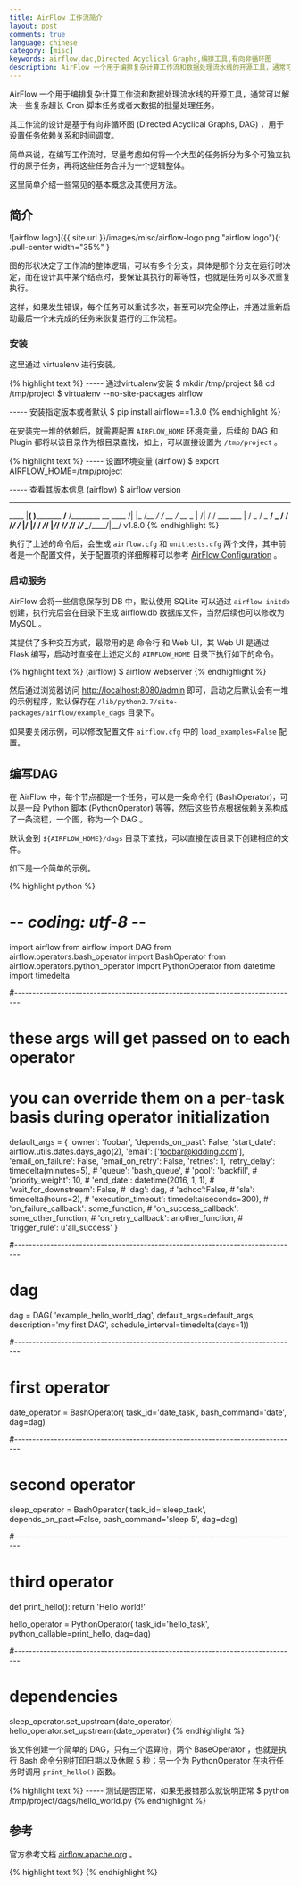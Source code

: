 ```yaml
---
title: AirFlow 工作流简介
layout: post
comments: true
language: chinese
category: [misc]
keywords: airflow,dac,Directed Acyclical Graphs,编排工具,有向非循环图
description: AirFlow 一个用于编排复杂计算工作流和数据处理流水线的开源工具，通常可以解决一些复杂超长 Cron 脚本任务或者大数据的批量处理任务，其工作流的设计是基于有向非循环图 (Directed Acyclical Graphs, DAG) 。简单来说，在编写工作流时，尽量考虑如何将一个大型的任务拆分为多个可独立执行的原子任务，再将这些任务合并为一个逻辑整体。这里简单介绍一些常见的基本概念及其使用方法。
---
```


AirFlow 一个用于编排复杂计算工作流和数据处理流水线的开源工具，通常可以解决一些复杂超长 Cron 脚本任务或者大数据的批量处理任务。

其工作流的设计是基于有向非循环图 (Directed Acyclical Graphs, DAG) ，用于设置任务依赖关系和时间调度。

简单来说，在编写工作流时，尽量考虑如何将一个大型的任务拆分为多个可独立执行的原子任务，再将这些任务合并为一个逻辑整体。

这里简单介绍一些常见的基本概念及其使用方法。

<!-- more -->

## 简介

![airflow logo]({{ site.url }}/images/misc/airflow-logo.png "airflow logo"){: .pull-center width="35%" }

图的形状决定了工作流的整体逻辑，可以有多个分支，具体是那个分支在运行时决定，而在设计其中某个结点时，要保证其执行的幂等性，也就是任务可以多次重复执行。

这样，如果发生错误，每个任务可以重试多次，甚至可以完全停止，并通过重新启动最后一个未完成的任务来恢复运行的工作流程。

### 安装

这里通过 virtualenv 进行安装。

{% highlight text %}
----- 通过virtualenv安装
$ mkdir /tmp/project && cd /tmp/project
$ virtualenv --no-site-packages airflow

----- 安装指定版本或者默认
$ pip install airflow==1.8.0
{% endhighlight %}

在安装完一堆的依赖后，就需要配置 `AIRFLOW_HOME` 环境变量，后续的 DAG 和 Plugin 都将以该目录作为根目录查找，如上，可以直接设置为 `/tmp/project` 。

{% highlight text %}
----- 设置环境变量
(airflow) $ export AIRFLOW_HOME=/tmp/project

----- 查看其版本信息
(airflow) $ airflow version
  ____________       _____________
 ____    |__( )_________  __/__  /________      __
____  /| |_  /__  ___/_  /_ __  /_  __ \_ | /| / /
___  ___ |  / _  /   _  __/ _  / / /_/ /_ |/ |/ /
 _/_/  |_/_/  /_/    /_/    /_/  \____/____/|__/
   v1.8.0
{% endhighlight %}

执行了上述的命令后，会生成 `airflow.cfg` 和 `unittests.cfg` 两个文件，其中前者是一个配置文件，关于配置项的详细解释可以参考 [AirFlow Configuration](https://airflow.apache.org/configuration.html) 。

### 启动服务

AirFlow 会将一些信息保存到 DB 中，默认使用 SQLite 可以通过 `airflow initdb` 创建，执行完后会在目录下生成 airflow.db 数据库文件，当然后续也可以修改为 MySQL 。

其提供了多种交互方式，最常用的是 命令行 和 Web UI，其 Web UI 是通过 Flask 编写，启动时直接在上述定义的 `AIRFLOW_HOME` 目录下执行如下的命令。

{% highlight text %}
(airflow) $ airflow webserver
{% endhighlight %}

然后通过浏览器访问 [http://localhost:8080/admin](http://localhost:8080/admin) 即可，启动之后默认会有一堆的示例程序，默认保存在 `/lib/python2.7/site-packages/airflow/example_dags` 目录下。

如果要关闭示例，可以修改配置文件 `airflow.cfg` 中的 `load_examples=False` 配置。

## 编写DAG

在 AirFlow 中，每个节点都是一个任务，可以是一条命令行  (BashOperator)，可以是一段 Python 脚本 (PythonOperator) 等等，然后这些节点根据依赖关系构成了一条流程，一个图，称为一个 DAG 。

默认会到 `${AIRFLOW_HOME}/dags` 目录下查找，可以直接在该目录下创建相应的文件。

如下是一个简单的示例。

{% highlight python %}
# -*- coding: utf-8 -*-

import airflow
from airflow import DAG
from airflow.operators.bash_operator import BashOperator
from airflow.operators.python_operator import PythonOperator
from datetime import timedelta

#-------------------------------------------------------------------------------
# these args will get passed on to each operator
# you can override them on a per-task basis during operator initialization

default_args = {
    'owner': 'foobar',
    'depends_on_past': False,
    'start_date': airflow.utils.dates.days_ago(2),
    'email': ['foobar@kidding.com'],
    'email_on_failure': False,
    'email_on_retry': False,
    'retries': 1,
    'retry_delay': timedelta(minutes=5),
    # 'queue': 'bash_queue',
    # 'pool': 'backfill',
    # 'priority_weight': 10,
    # 'end_date': datetime(2016, 1, 1),
    # 'wait_for_downstream': False,
    # 'dag': dag,
    # 'adhoc':False,
    # 'sla': timedelta(hours=2),
    # 'execution_timeout': timedelta(seconds=300),
    # 'on_failure_callback': some_function,
    # 'on_success_callback': some_other_function,
    # 'on_retry_callback': another_function,
    # 'trigger_rule': u'all_success'
}

#-------------------------------------------------------------------------------
# dag

dag = DAG(
    'example_hello_world_dag',
    default_args=default_args,
    description='my first DAG',
    schedule_interval=timedelta(days=1))

#-------------------------------------------------------------------------------
# first operator

date_operator = BashOperator(
    task_id='date_task',
    bash_command='date',
    dag=dag)

#-------------------------------------------------------------------------------
# second operator

sleep_operator = BashOperator(
    task_id='sleep_task',
    depends_on_past=False,
    bash_command='sleep 5',
    dag=dag)

#-------------------------------------------------------------------------------
# third operator

def print_hello():
    return 'Hello world!'

hello_operator = PythonOperator(
    task_id='hello_task',
    python_callable=print_hello,
    dag=dag)

#-------------------------------------------------------------------------------
# dependencies

sleep_operator.set_upstream(date_operator)
hello_operator.set_upstream(date_operator)
{% endhighlight %}

该文件创建一个简单的 DAG，只有三个运算符，两个 BaseOperator ，也就是执行 Bash 命令分别打印日期以及休眠 5 秒；另一个为 PythonOperator 在执行任务时调用 `print_hello()` 函数。

{% highlight text %}
----- 测试是否正常，如果无报错那么就说明正常
$ python /tmp/project/dags/hello_world.py
{% endhighlight %}


<!--
----- 查看任务
$ airflow list_tasks example_hello_world_dag
-->

## 参考

官方参考文档 [airflow.apache.org](https://airflow.apache.org/) 。

<!--
http://michal.karzynski.pl/blog/2017/03/19/developing-workflows-with-apache-airflow/
https://segmentfault.com/a/1190000005078547
-->

{% highlight text %}
{% endhighlight %}

